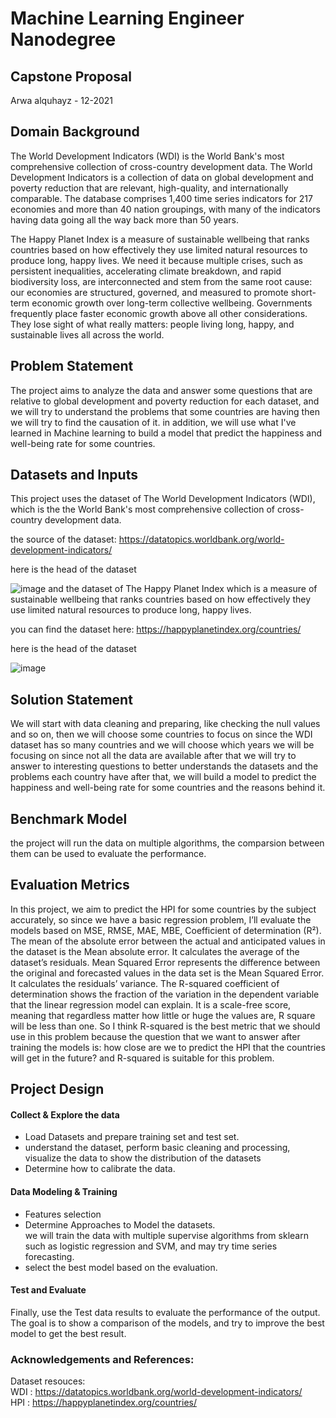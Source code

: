 # Machine Learning Engineer Nanodegree

## Capstone Proposal
Arwa alquhayz - 12-2021

## Domain Background
The World Development Indicators (WDI) is the World Bank's most comprehensive collection of cross-country development data.
The World Development Indicators is a collection of data on global development and poverty reduction that are relevant, high-quality, and internationally comparable. The database comprises 1,400 time series indicators for 217 economies and more than 40 nation groupings, with many of the indicators having data going all the way back more than 50 years.

The Happy Planet Index is a measure of sustainable wellbeing that ranks countries based on how effectively they use limited natural resources to produce long, happy lives.
We need it because multiple crises, such as persistent inequalities, accelerating climate breakdown, and rapid biodiversity loss, are interconnected and stem from the same root cause: our economies are structured, governed, and measured to promote short-term economic growth over long-term collective wellbeing. Governments frequently place faster economic growth above all other considerations. They lose sight of what really matters: people living long, happy, and sustainable lives all across the world.

## Problem Statement
The project aims to analyze the data and answer some questions that are relative to  global development and poverty reduction for each dataset, and we will try to understand the problems that some countries are having then we will try to find the causation of it. 
in addition, we will use what I've learned in Machine learning to build a model that predict the happiness and well-being rate for some countries.

## Datasets and Inputs
This project uses the dataset of The World Development Indicators (WDI), which is the the World Bank's most comprehensive collection of cross-country development data. <br>

the source of the dataset: https://datatopics.worldbank.org/world-development-indicators/ <br>

here is the head of the dataset<br>

![image](https://user-images.githubusercontent.com/60386106/147043103-ef27def3-759c-4d93-a292-ef0c9d5b8693.png)
and the dataset of The Happy Planet Index which is a measure of sustainable wellbeing that ranks countries based on how effectively they use limited natural resources to produce long, happy lives.
<br>

you can find the dataset here: https://happyplanetindex.org/countries/ <br>

here is the head of the dataset<br>

![image](https://user-images.githubusercontent.com/60386106/147042973-8e668cea-c3d5-4821-aa06-5f6d9df555b0.png)



## Solution Statement
We will start with data cleaning and preparing, like checking the null values and so on, then we will choose some countries to focus on since the WDI dataset has so many countries
and we will choose which years we will be focusing on since not all the data are available
after that we will try to answer to interesting questions to better understands the datasets and the problems each country have
after that, we will build a model to predict the happiness and well-being rate for some countries and the reasons behind it.

## Benchmark Model
the project will run the data on multiple algorithms, the comparsion between them can be used to evaluate the performance.

## Evaluation Metrics

In this project, we aim to predict the HPI for some countries by the subject accurately, so since we have a basic regression problem, I’ll evaluate the models based on MSE, RMSE, MAE, MBE, Coefficient of determination (R²).
The mean of the absolute error between the actual and anticipated values in the dataset is the Mean absolute error. It calculates the average of the dataset’s residuals.
Mean Squared Error represents the difference between the original and forecasted values in the data set is the Mean Squared Error. It calculates the residuals’ variance.
The R-squared coefficient of determination shows the fraction of the variation in the dependent variable that the linear regression model can explain. It is a scale-free score, meaning that regardless matter how little or huge the values are, R square will be less than one.
So I think R-squared is the best metric that we should use in this problem because the question that we want to answer after training the models is: how close are we to predict the HPI that the countries will get in the future? and R-squared is suitable for this problem.

## Project Design
#### Collect & Explore the data
- Load Datasets and prepare training set and test set.
- understand the dataset, perform basic cleaning and processing, visualize the data to show the distribution of the datasets
- Determine how to calibrate the data.

#### Data Modeling & Training
- Features selection
- Determine Approaches to Model the datasets.
<br>  we will train the data with multiple supervise algorithms from sklearn such as logistic regression and SVM, and may try time series forecasting.
- select the best model based on the evaluation.


#### Test and Evaluate
Finally, use the Test data results to evaluate the performance of the output. The goal is to show a comparison of the models, and try to improve the best model to get the best result.

### Acknowledgements and References: <br>
Dataset resouces: <br>
WDI :  https://datatopics.worldbank.org/world-development-indicators/ <br>
HPI :  https://happyplanetindex.org/countries/ 



